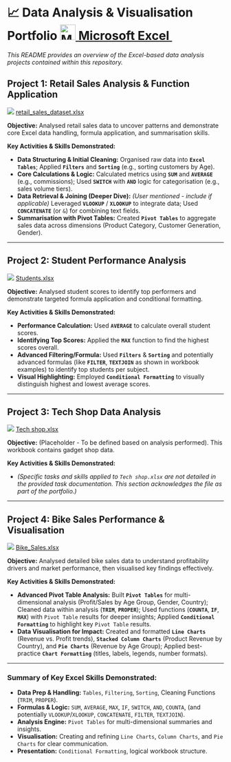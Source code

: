 # 📈 Data Analysis & Visualisation Portfolio <a href="https://www.microsoft.com/en-us/microsoft-365/excel" target="_blank" rel="noreferrer"><img src="https://img.icons8.com/color/24/000000/microsoft-excel-2019--v1.png" width="36" height="36" alt="Microsoft Excel"/> **Microsoft Excel** </a>&nbsp;  

*This README provides an overview of the Excel-based data analysis projects contained within this repository.*

## Project 1: Retail Sales Analysis & Function Application

<img src="https://img.icons8.com/color/24/000000/microsoft-excel-2019--v1.png"/> [retail_sales_dataset.xlsx](https://justit831-my.sharepoint.com/:x:/g/personal/justincracium_bootcamp_justit_co_uk/EW2mJFN6GN5HsUmKJ7xwof8B9vUReVYqlEq2GSOQzoHAkg?e=fupuA3)

**Objective:** Analysed retail sales data to uncover patterns and demonstrate core Excel data handling, formula application, and summarisation skills.

**Key Activities & Skills Demonstrated:**

* **Data Structuring & Initial Cleaning:** Organised raw data into **`Excel Tables`**; Applied **`Filters`** and **`Sorting`** (e.g., sorting customers by Age).
* **Core Calculations & Logic:** Calculated metrics using **`SUM`** and **`AVERAGE`** (e.g., commissions); Used **`SWITCH`** with **`AND`** logic for categorisation (e.g., sales volume tiers).
* **Data Retrieval & Joining (Deeper Dive):** *(User mentioned - include if applicable)* Leveraged **`VLOOKUP`** / **`XLOOKUP`** to integrate data; Used **`CONCATENATE`** (or `&`) for combining text fields.
* **Summarisation with Pivot Tables:** Created **`Pivot Tables`** to aggregate sales data across dimensions (Product Category, Customer Generation, Gender).

---

## Project 2: Student Performance Analysis

<img src="https://img.icons8.com/color/24/000000/microsoft-excel-2019--v1.png"/> [Students.xlsx](https://justit831-my.sharepoint.com/:x:/g/personal/justincracium_bootcamp_justit_co_uk/EWGRHqxEdA5HltvKQrbbM7gB6mpESBX70W56DRFfG_Oi-g?e=hrdftL)

**Objective:** Analysed student scores to identify top performers and demonstrate targeted formula application and conditional formatting.

**Key Activities & Skills Demonstrated:**

* **Performance Calculation:** Used **`AVERAGE`** to calculate overall student scores.
* **Identifying Top Scores:** Applied the **`MAX`** function to find the highest scores overall.
* **Advanced Filtering/Formula:** Used **`Filters`** & **`Sorting`** and potentially advanced formulas (like **`FILTER`**, **`TEXTJOIN`** as shown in workbook examples) to identify top students per subject.
* **Visual Highlighting:** Employed **`Conditional Formatting`** to visually distinguish highest and lowest average scores.

---

## Project 3: Tech Shop Data Analysis

<img src="https://img.icons8.com/color/24/000000/microsoft-excel-2019--v1.png"/> [Tech shop.xlsx](https://justit831-my.sharepoint.com/:x:/g/personal/justincracium_bootcamp_justit_co_uk/EQj4X42Ep6NKoZdm-975RN8BhzZ0UW2SKUl47FckdTbrsg?e=ONfsbi)

**Objective:** (Placeholder - To be defined based on analysis performed). This workbook contains gadget shop data.

**Key Activities & Skills Demonstrated:**

* *(Specific tasks and skills applied to `Tech shop.xlsx` are not detailed in the provided task documentation. This section acknowledges the file as part of the portfolio.)*

---

## Project 4: Bike Sales Performance & Visualisation

<img src="https://img.icons8.com/color/24/000000/microsoft-excel-2019--v1.png"/> [Bike_Sales.xlsx](https://justit831-my.sharepoint.com/:x:/g/personal/justincracium_bootcamp_justit_co_uk/Ea9shnOX2U9PjWQRBPGOXAEBVYqYAD8unbfY-DwmdoUdig)

**Objective:** Analysed detailed bike sales data to understand profitability drivers and market performance, then visualised key findings effectively.

**Key Activities & Skills Demonstrated:**

* **Advanced Pivot Table Analysis:** Built **`Pivot Tables`** for multi-dimensional analysis (Profit/Sales by Age Group, Gender, Country); Cleaned data within analysis (**`TRIM`**, **`PROPER`**); Used functions (**`COUNTA`**, **`IF`**, **`MAX`**) with `Pivot Table` results for deeper insights; Applied **`Conditional Formatting`** to highlight key `Pivot Table` results.
* **Data Visualisation for Impact:** Created and formatted **`Line Charts`** (Revenue vs. Profit trends), **`Stacked Column Charts`** (Product Revenue by Country), and **`Pie Charts`** (Revenue by Age Group); Applied best-practice **`Chart Formatting`** (titles, labels, legends, number formats).

---

### Summary of Key Excel Skills Demonstrated:


* **Data Prep & Handling:** `Tables`, `Filtering`, `Sorting`, Cleaning Functions (`TRIM`, `PROPER`).
* **Formulas & Logic:** `SUM`, `AVERAGE`, `MAX`, `IF`, `SWITCH`, `AND`, `COUNTA`, (and potentially `VLOOKUP`/`XLOOKUP`, `CONCATENATE`, `FILTER`, `TEXTJOIN`).
* **Analysis Engine:** `Pivot Tables` for multi-dimensional summaries and insights.
* **Visualisation:** Creating and refining `Line Charts`, `Column Charts`, and `Pie Charts` for clear communication.
* **Presentation:** `Conditional Formatting`, logical workbook structure.
